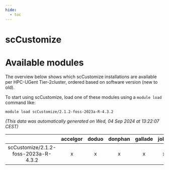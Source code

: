 ```yaml
---
hide:
  - toc
---
```


scCustomize
===========

# Available modules


The overview below shows which scCustomize installations are available per HPC-UGent Tier-2cluster, ordered based on software version (new to old).

To start using scCustomize, load one of these modules using a `module load` command like:

```shell
module load scCustomize/2.1.2-foss-2023a-R-4.3.2
```

*(This data was automatically generated on Wed, 04 Sep 2024 at 13:22:07 CEST)*  

| |accelgor|doduo|donphan|gallade|joltik|shinx|skitty|
| :---: | :---: | :---: | :---: | :---: | :---: | :---: | :---: |
|scCustomize/2.1.2-foss-2023a-R-4.3.2|x|x|x|x|x|-|x|
